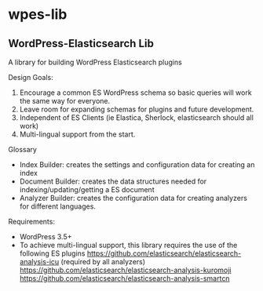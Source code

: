 wpes-lib
========

WordPress-Elasticsearch Lib
---------------------------
A library for building WordPress Elasticsearch plugins

Design Goals:

1. Encourage a common ES WordPress schema so basic queries will work the same way for everyone.
2. Leave room for expanding schemas for plugins and future development.
3. Independent of ES Clients (ie Elastica, Sherlock, elasticsearch should all work)
4. Multi-lingual support from the start.

Glossary
 - Index Builder: creates the settings and configuration data for creating an index
 - Document Builder: creates the data structures needed for indexing/updating/getting a ES document
 - Analyzer Builder: creates the configuration data for creating analyzers for different languages.


Requirements:

- WordPress 3.5+
- To achieve multi-lingual support, this library requires the use of the following ES plugins
  https://github.com/elasticsearch/elasticsearch-analysis-icu (required by all analyzers)
  https://github.com/elasticsearch/elasticsearch-analysis-kuromoji
  https://github.com/elasticsearch/elasticsearch-analysis-smartcn
